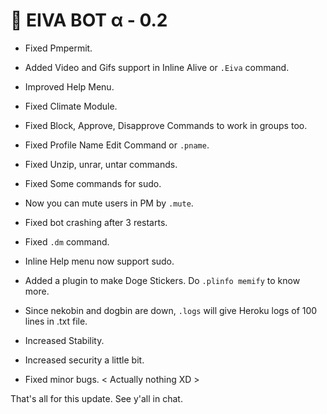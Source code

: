 # 🚀 EIVA BOT α - 0.2

- Fixed Pmpermit.

- Added Video and Gifs support in Inline Alive or `.Eiva` command.

- Improved Help Menu.

- Fixed Climate Module.

- Fixed Block, Approve, Disapprove Commands to work in groups too.

- Fixed Profile Name Edit Command or `.pname`.

- Fixed Unzip, unrar, untar commands.

- Fixed Some commands for sudo.

- Now you can mute users in PM by `.mute`.

- Fixed bot crashing after 3 restarts.

- Fixed `.dm` command.

- Inline Help menu now support sudo.

- Added a plugin to make Doge Stickers. Do `.plinfo memify` to know more.

- Since nekobin and dogbin are down, `.logs` will give Heroku logs of 100 lines in .txt file.

- Increased Stability.

- Increased security a little bit.

- Fixed minor bugs. < Actually nothing XD >

That's all for this update. See y'all in chat. 
